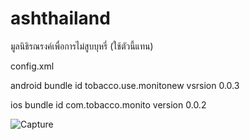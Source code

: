 # ashthailand
มูลนิธิรณรงค์เพื่อการไม่สูบบุหรี่ (ใช้ตัวนี้แทน)

config.xml

android bundle id tobacco.use.monitonew
vsrsion 0.0.3

ios bundle id com.tobacco.monito
version 0.0.2

![Capture](https://user-images.githubusercontent.com/61493353/179477072-645cb783-daf0-4f23-a2c2-ab56fe367c5c.PNG)
